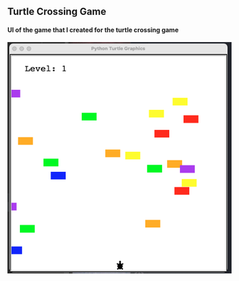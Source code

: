 ## Turtle Crossing Game

#### UI of the game that I created for the turtle crossing game

![Turtle Crossing Game](turtle_crossing_game.png "Turtle Crossing Game")

